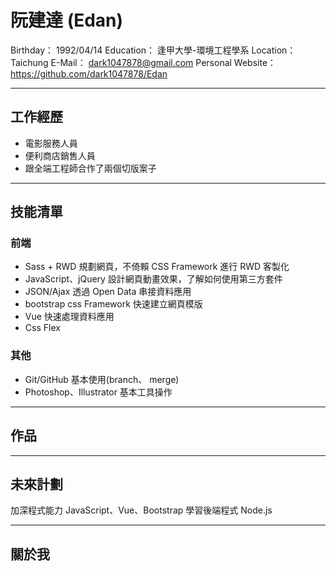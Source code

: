 # 阮建達 (Edan)

Birthday： 1992/04/14
Education： 逢甲大學-環境工程學系
Location： Taichung
E-Mail： dark1047878@gmail.com
Personal Website： https://github.com/dark1047878/Edan

---

## 工作經歷

* 電影服務人員
* 便利商店銷售人員
* 跟全端工程師合作了兩個切版案子

---

## 技能清單

### 前端

* Sass + RWD 規劃網頁，不倚賴 CSS Framework 進行 RWD 客製化
* JavaScript、jQuery 設計網頁動畫效果，了解如何使用第三方套件
* JSON/Ajax 透過 Open Data 串接資料應用
* bootstrap css Framework 快速建立網頁模版
* Vue 快速處理資料應用
* Css Flex

### 其他

* Git/GitHub 基本使用(branch、 merge)
* Photoshop、Illustrator 基本工具操作

---

## 作品


---

## 未來計劃

加深程式能力 JavaScript、Vue、Bootstrap
學習後端程式 Node.js

---

## 關於我


